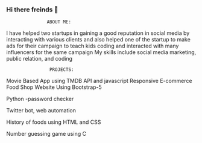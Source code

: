 ### Hi there freinds 👋

                   ABOUT ME:
                   
I have helped two startups in gaining a good reputation in  social media by interacting with various 
 clients  and also helped one of the startup to make ads for their campaign to  teach kids coding and interacted with many influencers for the same campaign
My skills include social  media marketing, public relation, and coding



                    PROJECTS:

Movie Based App using TMDB API and javascript
Responsive E-commerce Food Shop Website Using Bootstrap-5

Python -password checker

Twitter bot, web automation

History of foods using HTML and CSS

Number guessing game using C




<!--
**Varun11940/Varun11940** is a ✨ _special_ ✨ repository because its `README.md` (this file) appears on your GitHub profile.

Here are some ideas to get you started:

- 🔭 I’m currently working on ...
- 🌱 I’m currently learning ...
- 👯 I’m looking to collaborate on ...
- 🤔 I’m looking for help with ...
- 💬 Ask me about ...
- 📫 How to reach me: ...
- 😄 Pronouns: ...
- ⚡ Fun fact: ...
-->
